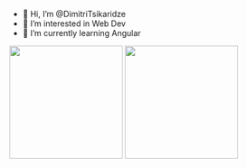 - 👋 Hi, I’m @DimitriTsikaridze
- 👀 I’m interested in Web Dev
- 🌱 I’m currently learning Angular

<div>
  <img height="200" src="https://github-readme-stats.vercel.app/api?username=dimitritsikaridze&show_icons=true&theme=tokyonight&count_private=true">
  <img height="200" src="https://github-readme-stats.vercel.app/api/top-langs/?username=dimitritsikaridze&layout=compact&theme=tokyonight">
</div>

<!---
DimitriTsikaridze/DimitriTsikaridze is a ✨ special ✨ repository because its `README.md` (this file) appears on your GitHub profile.
You can click the Preview link to take a look at your changes.
--->
